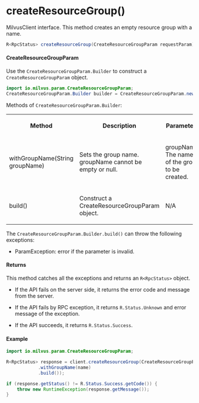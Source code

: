 # createResourceGroup()

MilvusClient interface. This method creates an empty resource group with a name.

```java
R<RpcStatus> createResourceGroup(CreateResourceGroupParam requestParam);
```

#### CreateResourceGroupParam

Use the `CreateResourceGroupParam.Builder` to construct a `CreateResourceGroupParam` object.

```java
import io.milvus.param.CreateResourceGroupParam;
CreateResourceGroupParam.Builder builder = CreateResourceGroupParam.newBuilder();
```

Methods of `CreateResourceGroupParam.Builder`:

<table>
    <tr>
        <th><p>Method</p></th>
        <th><p>Description</p></th>
        <th><p>Parameters</p></th>
    </tr>
    <tr>
        <td><p>withGroupName(String groupName)</p></td>
        <td><p>Sets the group name. groupName cannot be empty or null.</p></td>
        <td><p>groupName: The name of the group to be created.</p></td>
    </tr>
    <tr>
        <td><p>build()</p></td>
        <td><p>Construct a CreateResourceGroupParam object.</p></td>
        <td><p>N/A</p></td>
    </tr>
</table>

The `CreateResourceGroupParam.Builder.build()` can throw the following exceptions:

- ParamException: error if the parameter is invalid.

#### Returns

This method catches all the exceptions and returns an `R<RpcStatus>` object.

- If the API fails on the server side, it returns the error code and message from the server.

- If the API fails by RPC exception, it returns `R.Status.Unknown` and error message of the exception.

- If the API succeeds, it returns `R.Status.Success`.

#### Example

```java
import io.milvus.param.CreateResourceGroupParam;

R<RpcStatus> response = client.createResourceGroup(CreateResourceGroupParam.newBuilder()
            .withGroupName(name)
            .build());

if (response.getStatus() != R.Status.Success.getCode()) {
    throw new RuntimeException(response.getMessage());
}
```
